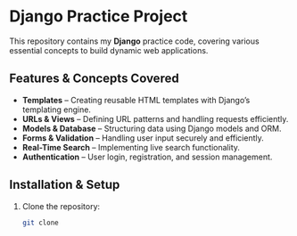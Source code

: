 # Django Practice Project  

This repository contains my **Django** practice code, covering various essential concepts to build dynamic web applications.  

## Features & Concepts Covered  
- **Templates** – Creating reusable HTML templates with Django’s templating engine.  
- **URLs & Views** – Defining URL patterns and handling requests efficiently.  
- **Models & Database** – Structuring data using Django models and ORM.  
- **Forms & Validation** – Handling user input securely and efficiently.  
- **Real-Time Search** – Implementing live search functionality.  
- **Authentication** – User login, registration, and session management.  

## Installation & Setup  
1. Clone the repository:  
   ```sh
   git clone 